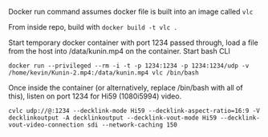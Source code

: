 Docker run command assumes docker file is built into an image called `vlc`

From inside repo, build  with `docker build -t vlc .`

Start temporary docker container with port 1234 passed through, load a file from the host into /data/kunin.mp4 on the container.
Start bash CLI

`docker run --privileged --rm -i -t -p 1234:1234 -p 1234:1234/udp -v /home/kevin/Kunin-2.mp4:/data/kunin.mp4 vlc /bin/bash`

Once inside the container (or alternatively, replace /bin/bash with all of this), listen on port 1234 for Hi59 (1080i5994) video.

`cvlc udp://@:1234 --decklink-mode Hi59 --decklink-aspect-ratio=16:9 -V decklinkoutput -A decklinkoutput --decklink-vout-mode Hi59 --decklink-vout-video-connection sdi --network-caching 150`



